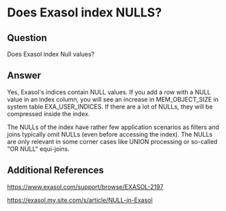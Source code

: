 # Does Exasol index NULLS? 
## Question

Does Exasol index Null values? 

## Answer

Yes, Exasol's indices contain NULL values. If you add a row with a NULL value in an index column, you will see an increase in MEM_OBJECT_SIZE in system table EXA_USER_INDICES. If there are a lot of NULLs, they will be compressed inside the index.

The NULLs of the index have rather few application scenarios as filters and joins typically omit NULLs (even before accessing the index). The NULLs are only relevant in some corner cases like UNION processing or so-called "OR NULL" equi-joins.

## Additional References

<https://www.exasol.com/support/browse/EXASOL-2197>

<https://exasol.my.site.com/s/article/NULL-in-Exasol>

